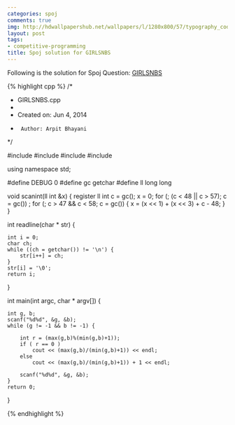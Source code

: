 ```yaml
---
categories: spoj
comments: true
img: http://hdwallpapershub.net/wallpapers/l/1280x800/57/typography_code_javascript_black_background_programmer_syntax_1280x800_56614.jpg
layout: post
tags:
- competitive-programming
title: Spoj solution for GIRLSNBS
---
```


Following is the solution for Spoj Question: [GIRLSNBS](http://www.spoj.com/problems/GIRLSNBS/)

{% highlight cpp %}
/*
 * GIRLSNBS.cpp
 *
 *  Created on: Jun 4, 2014
 *      Author: Arpit Bhayani
 */

#include <cmath>
#include <cstdio>
#include <cstdlib>
#include <iostream>

using namespace std;

#define DEBUG 0
#define gc getchar
#define ll long long

void scanint(ll int &x) {
	register ll int c = gc();
	x = 0;
	for (; (c < 48 || c > 57); c = gc())
		;
	for (; c > 47 && c < 58; c = gc()) {
		x = (x << 1) + (x << 3) + c - 48;
	}
}

int readline(char * str) {

	int i = 0;
	char ch;
	while ((ch = getchar()) != '\n') {
		str[i++] = ch;
	}
	str[i] = '\0';
	return i;
}

int main(int argc, char * argv[]) {

	int g, b;
	scanf("%d%d", &g, &b);
	while (g != -1 && b != -1) {

		int r = (max(g,b)%(min(g,b)+1));
		if ( r == 0 )
			cout << (max(g,b)/(min(g,b)+1)) << endl;
		else
			cout << (max(g,b)/(min(g,b)+1)) + 1 << endl;

		scanf("%d%d", &g, &b);
	}
	return 0;
}

{% endhighlight %}